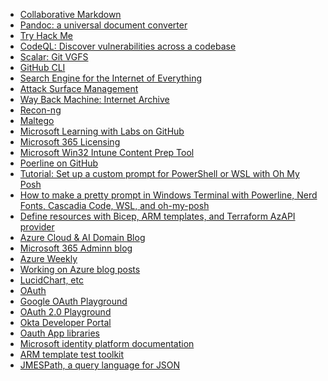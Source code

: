 - [Collaborative Markdown][link01]
- [Pandoc: a universal document converter][link02]
- [Try Hack Me][link03]
- [CodeQL: Discover vulnerabilities across a codebase][link04]
- [Scalar: Git VGFS][link05]
- [GitHub CLI][link06]
- [Search Engine for the Internet of Everything][link07]
- [Attack Surface Management][link08]
- [Way Back Machine: Internet Archive][link09]
- [Recon-ng][link10]
- [Maltego][link11]
- [Microsoft Learning with Labs on GitHub][link12]
- [Microsoft 365 Licensing][link13]
- [Microsoft Win32 Intune Content Prep Tool][link14]
- [Poerline on GitHub][link15]
- [Tutorial: Set up a custom prompt for PowerShell or WSL with Oh My Posh][link16]
- [How to make a pretty prompt in Windows Terminal with Powerline, Nerd Fonts, Cascadia Code, WSL, and oh-my-posh][link17]
- [Define resources with Bicep, ARM templates, and Terraform AzAPI provider][link18]
- [Azure Cloud & AI Domain Blog][link19]
- [Microsoft 365 Adminn blog][link20]
- [Azure Weekly][link21]
- [Working on Azure blog posts][link22]
- [LucidChart, etc][link23]
- [OAuth][link24]
- [Google OAuth Playground][link25]
- [OAuth 2.0 Playground][link26]
- [Okta Developer Portal][link27]
- [Oauth App libraries][link28]
- [Microsoft identity platform documentation][link29]
- [ARM template test toolkit][link30]
- [JMESPath, a query language for JSON][link31]


[link02]: https://pandoc.org/
[link01]: https://hackmd.io/home/
[link03]: https://tryhackme.com/
[link04]: https://codeql.github.com/
[link05]: https://github.com/microsoft/scalar/
[link06]: https://github.com/cli/cli/
[link07]: https://www.shodan.io/
[link08]: https://search.censys.io/
[link09]: https://archive.org/web/
[link10]: https://github.com/lanmaster53/recon-ng/
[link11]: https://www.maltego.com/
[link12]: https://github.com/MicrosoftLearning/
[link13]: https://m365maps.com/
[link14]: https://github.com/microsoft/Microsoft-Win32-Content-Prep-Tool
[link15]: https://github.com/powerline/powerline
[link16]: https://learn.microsoft.com/en-us/windows/terminal/tutorials/custom-prompt-setup
[link17]: https://www.hanselman.com/blog/how-to-make-a-pretty-prompt-in-windows-terminal-with-powerline-nerd-fonts-cascadia-code-wsl-and-ohmyposh
[link18]: https://learn.microsoft.com/en-us/azure/templates/
[link19]: https://azurecloudai.blog/
[link20]: https://m365admin.handsontek.net/
[link21]: https://azureweekly.info/
[link22]: https://www.sadukie.com/
[link23]: https://lucid.co/
[link24]: https://www.oauth.com/
[link25]: https://developers.google.com/oauthplayground/
[link26]: https://oauth.com/playground/
[link27]: https://developer.okta.com/
[link28]: https://appauth.io/
[link29]: https://learn.microsoft.com/en-us/azure/active-directory/develop/
[link30]: https://learn.microsoft.com/en-us/azure/azure-resource-manager/templates/test-toolkit
[link31]: https://jmespath.org/
